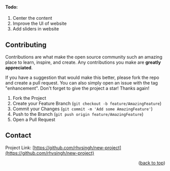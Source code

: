 <div id="top"></div>

<!-- PROJECT LOGO -->
<br />

<h4>Todo: </h4>
<ol>
  <li>Center the content </li>
  <li>Improve the UI of website  </li>
  <li>Add sliders in website</li>
</ol>


<!-- CONTRIBUTING -->
## Contributing

Contributions are what make the open source community such an amazing place to learn, inspire, and create. Any contributions you make are **greatly appreciated**.

If you have a suggestion that would make this better, please fork the repo and create a pull request. You can also simply open an issue with the tag "enhancement".
Don't forget to give the project a star! Thanks again!

1. Fork the Project
2. Create your Feature Branch (`git checkout -b feature/AmazingFeature`)
3. Commit your Changes (`git commit -m 'Add some AmazingFeature'`)
4. Push to the Branch (`git push origin feature/AmazingFeature`)
5. Open a Pull Request

## Contact

Project Link: [https://github.com/rhvsingh/new-project](https://github.com/rhvsingh/new-project)

<p align="right">(<a href="#top">back to top</a>)</p>

